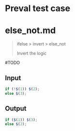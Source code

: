 # Preval test case

# else_not.md

> ifelse > invert > else_not
>
> Invert the logic

#TODO

## Input

`````js filename=intro
if (!$(1)) $(2);
else $(3);
`````

## Output

`````js filename=intro
if ($(1)) $(3);
else $(2);
`````
